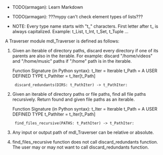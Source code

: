 - TODO(armagan): Learn Markdown
- TODO(armagan): ???mypy can't check element types of lists???

- NOTE: Every type name starts with "t_" characters. First letter after t_
is always capitalized. Example: t_List, t_Int, t_Set, t_Tuple ...

A Traverser module mdl_Traverser is defined as follows:

1) Given an iterable of directory paths, discard every directory if one of 
its parents are also in the iterable. For example: discard 
"/home/videos" and "/home/music" paths if "/home" path is in the iterable.

    Function Signature (in Python syntax):
        t_Iter = Iterable
        t_Path = A USER DEFINED TYPE
        t_PathIter = t_Iter[t_Path]
        
        discard_redundants(DIRS: t_PathIter) -> t_PathIter:


2) Given an iterable of directory paths or file paths, find all file paths
recursively. Return found and given file paths as an iterable.

    Function Signature (in Python syntax):
        t_Iter = Iterable
        t_Path = A USER DEFINED TYPE
        t_PathIter = t_Iter[t_Path]
        
        find_files_recursive(PATHS: t_PathIter) -> t_PathIter:


3) Any input or output path of mdl_Traverser can be relative or absolute.

4) find_files_recursive function does not call discard_redundants function.
The user may or may not want to call discard_redundants function.
